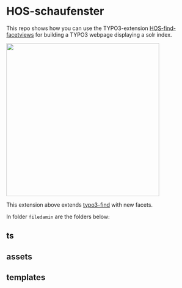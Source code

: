 # HOS-schaufenster

This repo shows how you can use the TYPO3-extension [HOS-find-facetviews](https://github.com/subhh/HOS-find-facetviews)
for building a TYPO3 webpage displaying a solr index.

<img src="https://imgur.com/sLFMepF" width="400" />

This extension above extends [typo3-find](https://github.com/subugoe/typo3-find)
with new facets.  

In folder `filedamin` are the folders below:

## ts

## assets

## templates